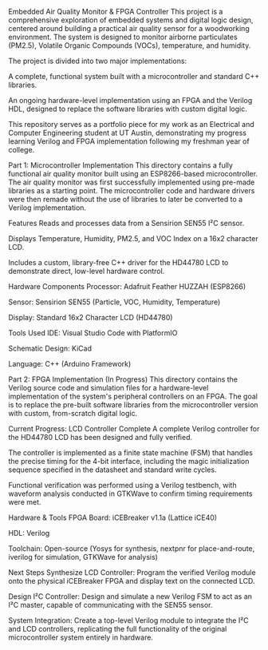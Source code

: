 Embedded Air Quality Monitor & FPGA Controller
This project is a comprehensive exploration of embedded systems and digital logic design, centered around building a practical air quality sensor for a woodworking environment. The system is designed to monitor airborne particulates (PM2.5), Volatile Organic Compounds (VOCs), temperature, and humidity.

The project is divided into two major implementations:

A complete, functional system built with a microcontroller and standard C++ libraries.

An ongoing hardware-level implementation using an FPGA and the Verilog HDL, designed to replace the software libraries with custom digital logic.

This repository serves as a portfolio piece for my work as an Electrical and Computer Engineering student at UT Austin,
demonstrating my progress learning Verilog and FPGA implementation
following my freshman year of college.

Part 1: Microcontroller Implementation
This directory contains a fully functional air quality monitor built using an ESP8266-based microcontroller.
The air quality monitor was first successfully implemented using pre-made libraries as a starting
point. The microcontroller code and hardware drivers were then remade without the use of libraries to later 
be converted to a Verilog implementation.

Features
Reads and processes data from a Sensirion SEN55 I²C sensor.

Displays Temperature, Humidity, PM2.5, and VOC Index on a 16x2 character LCD.

Includes a custom, library-free C++ driver for the HD44780 LCD to demonstrate direct, low-level hardware control.

Hardware Components
Processor: Adafruit Feather HUZZAH (ESP8266)

Sensor: Sensirion SEN55 (Particle, VOC, Humidity, Temperature)

Display: Standard 16x2 Character LCD (HD44780)

Tools Used
IDE: Visual Studio Code with PlatformIO

Schematic Design: KiCad

Language: C++ (Arduino Framework)

Part 2: FPGA Implementation (In Progress)
This directory contains the Verilog source code and simulation files for a hardware-level implementation of the system's peripheral controllers on an FPGA. The goal is to replace the pre-built software libraries from the microcontroller version with custom, from-scratch digital logic.

Current Progress: LCD Controller Complete
A complete Verilog controller for the HD44780 LCD has been designed and fully verified.

The controller is implemented as a finite state machine (FSM) that handles the precise timing for the 4-bit interface, including the magic initialization sequence specified in the datasheet and standard write cycles.

Functional verification was performed using a Verilog testbench, with waveform analysis conducted in GTKWave to confirm timing requirements were met.

Hardware & Tools
FPGA Board: iCEBreaker v1.1a (Lattice iCE40)

HDL: Verilog

Toolchain: Open-source (Yosys for synthesis, nextpnr for place-and-route, iverilog for simulation, GTKWave for analysis)

Next Steps
Synthesize LCD Controller: Program the verified Verilog module onto the physical iCEBreaker FPGA and display text on the connected LCD.

Design I²C Controller: Design and simulate a new Verilog FSM to act as an I²C master, capable of communicating with the SEN55 sensor.

System Integration: Create a top-level Verilog module to integrate the I²C and LCD controllers, replicating the full functionality of the original microcontroller system entirely in hardware.
